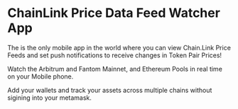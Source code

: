 # ChainLink Price Data Feed Watcher App

The is the only mobile app in the world where you can view Chain.Link Price Feeds and set push notifications to receive changes in Token Pair Prices!

Watch the Arbitrum and Fantom Mainnet, and Ethereum Pools in real time on your Mobile phone.

Add your wallets and track your assets across multiple chains without sigining into your metamask.